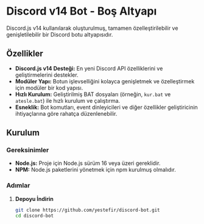 # Discord v14 Bot - Boş Altyapı

Discord.js v14 kullanılarak oluşturulmuş, tamamen özelleştirilebilir ve genişletilebilir bir Discord botu altyapısıdır.

## Özellikler

- **Discord.js v14 Desteği:** En yeni Discord API özelliklerini ve geliştirmelerini destekler.
- **Modüler Yapı:** Botun işlevselliğini kolayca genişletmek ve özelleştirmek için modüler bir kod yapısı.
- **Hızlı Kurulum:** Geliştirilmiş BAT dosyaları (örneğin, `kur.bat` ve `atesle.bat`) ile hızlı kurulum ve çalıştırma.
- **Esneklik:** Bot komutları, event dinleyicileri ve diğer özellikler geliştiricinin ihtiyaçlarına göre rahatça düzenlenebilir.

## Kurulum

### Gereksinimler

- **Node.js:** Proje için Node.js sürüm 16 veya üzeri gereklidir.
- **NPM:** Node.js paketlerini yönetmek için npm kurulmuş olmalıdır.

### Adımlar

1. **Depoyu İndirin**
   ```bash
   git clone https://github.com/yestefir/discord-bot.git
   cd discord-bot
